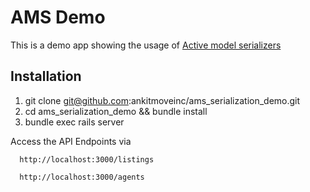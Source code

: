 # AMS Demo

This is a demo app showing the usage of [Active model serializers](https://github.com/rails-api/active_model_serializers)


## Installation

1. git clone git@github.com:ankitmoveinc/ams_serialization_demo.git
2. cd ams_serialization_demo && bundle install
3. bundle exec rails server

Access the API Endpoints via

```
  http://localhost:3000/listings
```


```
  http://localhost:3000/agents
```